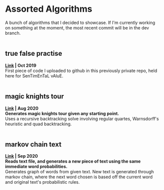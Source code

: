 <h1>Assorted Algorithms</h1>
A bunch of algorithms that I decided to showcase. If I'm currently working on something at the moment, the most recent commit will be in the dev branch. 
<br><br>


## true false practise
<b>[Link](true&#32;false&#32;practise.py) | Oct 2019</b></br>
First piece of code I uploaded to github in this previously private repo, held here for SenTimEnTaL vAluE.
<br><br>


## magic knights tour
<b>[Link](magic_knights_tour.py) | Aug 2020</b><br>
<b>Generates magic knights tour given any starting point.</b>
<br>
Uses a recursive backtracking solve involving regular quartes, Warnsdorff's heuristic and quad backtracking.
<br><br>


## markov chain text
<b>[Link](markov_chain_text.py) | Sep 2020</b><br>
<b>Reads text file, and generates a new piece of text using the same immediate word probabilities.</b></br>
Generates graph of words from given text. New text is generated through markov chain, where the next word chosen is based off the current word and original text's probabilistic rules.
<br><br>